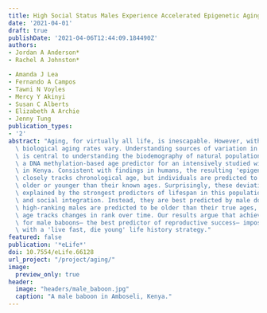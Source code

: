 ```yaml
---
title: High Social Status Males Experience Accelerated Epigenetic Aging in Wild Baboons
date: '2021-04-01'
draft: true
publishDate: '2021-04-06T12:44:09.184490Z'
authors:
- Jordan A Anderson*
- Rachel A Johnston*

- Amanda J Lea
- Fernando A Campos
- Tawni N Voyles
- Mercy Y Akinyi
- Susan C Alberts
- Elizabeth A Archie
- Jenny Tung
publication_types:
- '2'
abstract: "Aging, for virtually all life, is inescapable. However, within populations,\
  \ biological aging rates vary. Understanding sources of variation in this process\
  \ is central to understanding the biodemography of natural populations. We constructed\
  \ a DNA methylation-based age predictor for an intensively studied wild baboon population\
  \ in Kenya. Consistent with findings in humans, the resulting 'epigenetic clock'\
  \ closely tracks chronological age, but individuals are predicted to be somewhat\
  \ older or younger than their known ages. Surprisingly, these deviations are not\
  \ explained by the strongest predictors of lifespan in this population, early adversity\
  \ and social integration. Instead, they are best predicted by male dominance rank:\
  \ high-ranking males are predicted to be older than their true ages, and epigenetic\
  \ age tracks changes in rank over time. Our results argue that achieving high rank\
  \ for male baboons— the best predictor of reproductive success— imposes costs consistent\
  \ with a 'live fast, die young' life history strategy."
featured: false
publication: '*eLife*'
doi: 10.7554/eLife.66128
url_project: "/project/aging/"
image:
  preview_only: true
header:
  image: "headers/male_baboon.jpg"
  caption: "A male baboon in Amboseli, Kenya."
---
```


